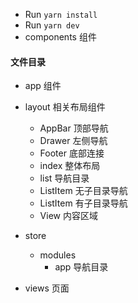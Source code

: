 - Run `yarn install`
- Run `yarn dev`
- components 组件

#### 文件目录

- app 组件

- layout 相关布局组件

  - AppBar 顶部导航
  - Drawer 左侧导航
  - Footer 底部连接
  - index 整体布局
  - list 导航目录
  - ListItem 无子目录导航
  - ListItem 有子目录导航
  - View 内容区域

- store
  - modules
    - app 导航目录
- views 页面

